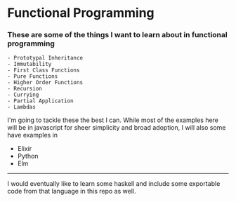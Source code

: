 # Functional Programming

<h3> These are some of the things I want to learn about in functional programming </h3>

```
- Prototypal Inheritance
- Immutability
- First Class Functions
- Pure Functions
- Higher Order Functions
- Recursion
- Currying
- Partial Application
- Lambdas
```


<p> I'm going to tackle these the best I can. While most of the examples here will be in javascript for sheer simplicity and broad adoption, I will also some have examples in </p> 
<ul>
  <li>Elixir</li>
  <li>Python</li>
  <li>Elm</li>
</ul>
<hr>
<p> I would eventually like to learn some haskell and include some exportable code from that language in this repo as well. </p> 
